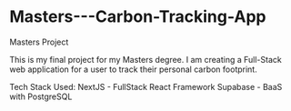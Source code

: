 # Masters---Carbon-Tracking-App
Masters Project


This is my final project for my Masters degree. I am creating a Full-Stack web application for a user to track their personal carbon footprint.

Tech Stack Used:
NextJS - FullStack React Framework
Supabase - BaaS with PostgreSQL
